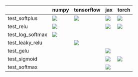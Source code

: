 |                  | numpy                                                                                                                                                                  | tensorflow                                                                                                                                                             | jax                                                                                                                                                                    | torch                                                                                                                                                                  |
|:-----------------|:-----------------------------------------------------------------------------------------------------------------------------------------------------------------------|:-----------------------------------------------------------------------------------------------------------------------------------------------------------------------|:-----------------------------------------------------------------------------------------------------------------------------------------------------------------------|:-----------------------------------------------------------------------------------------------------------------------------------------------------------------------|
| test_softplus    | <a href="https://github.com/unifyai/ivy/actions/runs/3583558409" rel="noopener noreferrer" target="_blank"><img src=https://img.shields.io/badge/-success-success></a> | <a href="https://github.com/unifyai/ivy/actions/runs/3585164754" rel="noopener noreferrer" target="_blank"><img src=https://img.shields.io/badge/-success-success></a> | <a href="https://github.com/unifyai/ivy/actions/runs/3601517543" rel="noopener noreferrer" target="_blank"><img src=https://img.shields.io/badge/-success-success></a> | <a href="https://github.com/unifyai/ivy/actions/runs/3593550053" rel="noopener noreferrer" target="_blank"><img src=https://img.shields.io/badge/-success-success></a> |
| test_relu        | <a href="https://github.com/unifyai/ivy/actions/runs/3583558409" rel="noopener noreferrer" target="_blank"><img src=https://img.shields.io/badge/-success-success></a> |                                                                                                                                                                        | <a href="https://github.com/unifyai/ivy/actions/runs/3601517543" rel="noopener noreferrer" target="_blank"><img src=https://img.shields.io/badge/-success-success></a> | <a href="https://github.com/unifyai/ivy/actions/runs/3585164754" rel="noopener noreferrer" target="_blank"><img src=https://img.shields.io/badge/-success-success></a> |
| test_log_softmax | <a href="https://github.com/unifyai/ivy/actions/runs/3583558409" rel="noopener noreferrer" target="_blank"><img src=https://img.shields.io/badge/-success-success></a> |                                                                                                                                                                        |                                                                                                                                                                        |                                                                                                                                                                        |
| test_leaky_relu  |                                                                                                                                                                        | <a href="https://github.com/unifyai/ivy/actions/runs/3585164754" rel="noopener noreferrer" target="_blank"><img src=https://img.shields.io/badge/-success-success></a> |                                                                                                                                                                        |                                                                                                                                                                        |
| test_gelu        |                                                                                                                                                                        |                                                                                                                                                                        | <a href="https://github.com/unifyai/ivy/actions/runs/3601517543" rel="noopener noreferrer" target="_blank"><img src=https://img.shields.io/badge/-success-success></a> |                                                                                                                                                                        |
| test_sigmoid     |                                                                                                                                                                        |                                                                                                                                                                        | <a href="https://github.com/unifyai/ivy/actions/runs/3601517543" rel="noopener noreferrer" target="_blank"><img src=https://img.shields.io/badge/-success-success></a> | <a href="https://github.com/unifyai/ivy/actions/runs/3585164754" rel="noopener noreferrer" target="_blank"><img src=https://img.shields.io/badge/-success-success></a> |
| test_softmax     |                                                                                                                                                                        |                                                                                                                                                                        | <a href="https://github.com/unifyai/ivy/actions/runs/3601517543" rel="noopener noreferrer" target="_blank"><img src=https://img.shields.io/badge/-success-success></a> |                                                                                                                                                                        |